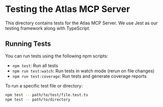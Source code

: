 # Testing the Atlas MCP Server

This directory contains tests for the Atlas MCP Server. We use Jest as our testing framework along with TypeScript.


## Running Tests

You can run tests using the following npm scripts:

- `npm test`: Run all tests
- `npm run test:watch`: Run tests in watch mode (rerun on file changes)
- `npm run test:coverage`: Run tests and generate coverage reports

To run a specific test file or directory:

```bash
npm test -- path/to/test/file.test.ts
npm test -- path/to/directory
```
